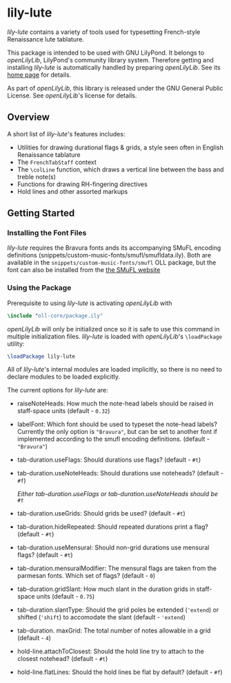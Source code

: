 # lily-lute

*lily-lute* contains a variety of tools used for typesetting
French-style Renaissance lute tablature.

This package is intended to be used with GNU LilyPond.
It belongs to *openLilyLib*, LilyPond's community library system.
Therefore getting and installing *lily-lute* is automatically handled by
preparing *openLilyLib*.
See its [home page](https://github.com/openlilylib/openlilylib) for details.

As part of *openLilyLib*, this library is released under the
GNU General Public License. See *openLilyLib*'s license for details.

## Overview

A short list of *lily-lute*'s features includes:

* Utilities for drawing durational flags & grids, a style seen often in English Renaissance tablature
* The `FrenchTabStaff` context
* The `\colLine` function, which draws a vertical line between the bass and
  treble note(s)
* Functions for drawing RH-fingering directives
* Hold lines and other assorted markups

## Getting Started

### Installing the Font Files

*lily-lute* requires the Bravura fonts ands its accompanying SMuFL encoding definitions (snippets/custom-music-fonts/smufl/smufldata.ily).
Both are available in the
`snippets/custom-music-fonts/smufl` OLL package, but the font can also be installed
from the [the SMuFL website](http://www.smufl.org/fonts/)

### Using the Package

Prerequisite to using *lily-lute* is activating *openLilyLib* with

```lilypond
\include "oll-core/package.ily"
```

*openLilyLib* will only be initialized once so it is safe to use this command in 
multiple initialization files. *lily-lute* is loaded with *openLilyLib*'s `\loadPackage` utility:

```lilypond
\loadPackage lily-lute
```

All of *lily-lute*'s internal modules are loaded implicitly, so
there is no need to declare modules to be loaded explicitly.

The current options for *lily-lute* are:

* raiseNoteHeads: How much the note-head labels should be raised in staff-space units
  (default - `0.32`)
* labelFont: Which font should be used to typeset the note-head labels? Currently the
  only option is `"Bravura"`, but can be set to another font if implemented according to 
  the smufl encoding definitions.
  (default - `"Bravura"`)

* tab-duration.useFlags: Should durations use flags?
  (default - `#t`)
* tab-duration.useNoteHeads: Should durations use noteheads?
  (default - `#f`)
  
  *Either tab-duration.useFlags or tab-duration.useNoteHeads should be `#t`*

* tab-duration.useGrids: Should grids be used?
  (default - `#t`)
* tab-duration.hideRepeated: Should repeated durations print a flag?
  (default - `#t`)
* tab-duration.useMensural: Should non-grid durations use mensural flags?
  (default - `#t`)
* tab-duration.mensuralModifier: The mensural flags are taken from the parmesan fonts. Which set of flags?
  (default - `0`)
* tab-duration.gridSlant: How much slant in the duration grids in staff-space units
  (default - `0.75`)
* tab-duration.slantType: Should the grid poles be extended (`'extend`) or shifted
  (`'shift`) to accomodate the slant
  (default - `'extend`)
* tab-duration. maxGrid: The total number of notes allowable in a grid
  (default - `4`)

* hold-line.attachToClosest: Should the hold line try to attach to the closest notehead?
  (default - `#t`)
* hold-line.flatLines: Should the hold lines be flat by default?
  (default - `#f`)